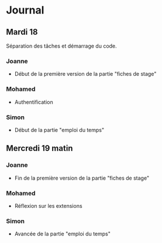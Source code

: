 # Journal

## Mardi 18

Séparation des tâches et démarrage du code.

### Joanne

* Début de la première version de la partie "fiches de stage"

### Mohamed

* Authentification

### Simon

* Début de la partie "emploi du temps"

## Mercredi 19 matin

### Joanne

* Fin de la première version de la partie "fiches de stage"

### Mohamed

* Réflexion sur les extensions

### Simon

* Avancée de la partie "emploi du temps"